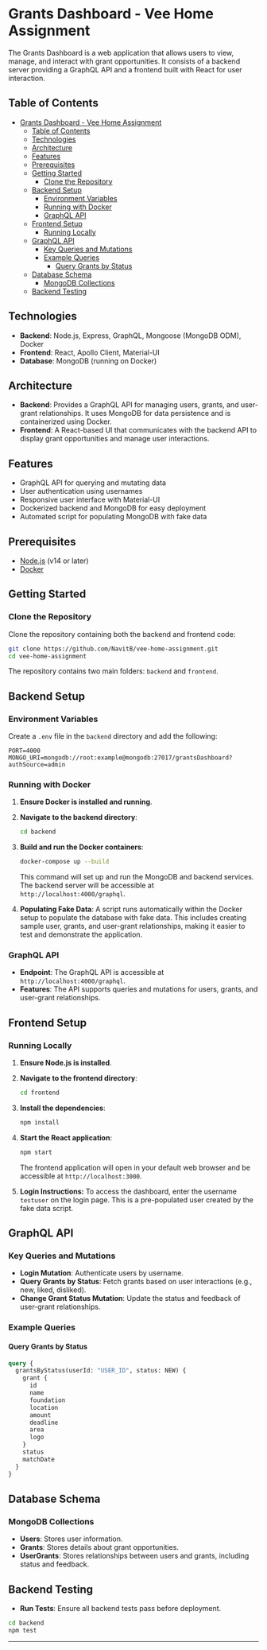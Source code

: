 # Grants Dashboard - Vee Home Assignment

The Grants Dashboard is a web application that allows users to view, manage, and interact with grant opportunities. It consists of a backend server providing a GraphQL API and a frontend built with React for user interaction.

## Table of Contents

- [Grants Dashboard - Vee Home Assignment](#grants-dashboard---vee-home-assignment)
  - [Table of Contents](#table-of-contents)
  - [Technologies](#technologies)
  - [Architecture](#architecture)
  - [Features](#features)
  - [Prerequisites](#prerequisites)
  - [Getting Started](#getting-started)
    - [Clone the Repository](#clone-the-repository)
  - [Backend Setup](#backend-setup)
    - [Environment Variables](#environment-variables)
    - [Running with Docker](#running-with-docker)
    - [GraphQL API](#graphql-api)
  - [Frontend Setup](#frontend-setup)
    - [Running Locally](#running-locally)
  - [GraphQL API](#graphql-api-1)
    - [Key Queries and Mutations](#key-queries-and-mutations)
    - [Example Queries](#example-queries)
      - [Query Grants by Status](#query-grants-by-status)
  - [Database Schema](#database-schema)
    - [MongoDB Collections](#mongodb-collections)
  - [Backend Testing](#backend-testing)

## Technologies

- **Backend**: Node.js, Express, GraphQL, Mongoose (MongoDB ODM), Docker
- **Frontend**: React, Apollo Client, Material-UI
- **Database**: MongoDB (running on Docker)

## Architecture

- **Backend**: Provides a GraphQL API for managing users, grants, and user-grant relationships. It uses MongoDB for data persistence and is containerized using Docker.
- **Frontend**: A React-based UI that communicates with the backend API to display grant opportunities and manage user interactions.

## Features

- GraphQL API for querying and mutating data
- User authentication using usernames
- Responsive user interface with Material-UI
- Dockerized backend and MongoDB for easy deployment
- Automated script for populating MongoDB with fake data

## Prerequisites

- [Node.js](https://nodejs.org/) (v14 or later)
- [Docker](https://www.docker.com/get-started)

## Getting Started

### Clone the Repository

Clone the repository containing both the backend and frontend code:

```bash
git clone https://github.com/NavitB/vee-home-assignment.git
cd vee-home-assignment
```

The repository contains two main folders: `backend` and `frontend`.

## Backend Setup

### Environment Variables

Create a `.env` file in the `backend` directory and add the following:

```plaintext
PORT=4000
MONGO_URI=mongodb://root:example@mongodb:27017/grantsDashboard?authSource=admin
```

### Running with Docker

1. **Ensure Docker is installed and running**.

2. **Navigate to the backend directory**:

   ```bash
   cd backend
   ```

3. **Build and run the Docker containers**:

   ```bash
   docker-compose up --build
   ```

   This command will set up and run the MongoDB and backend services. The backend server will be accessible at `http://localhost:4000/graphql`.

4. **Populating Fake Data**: A script runs automatically within the Docker setup to populate the database with fake data. This includes creating sample user, grants, and user-grant relationships, making it easier to test and demonstrate the application.

### GraphQL API

- **Endpoint**: The GraphQL API is accessible at `http://localhost:4000/graphql`.
- **Features**: The API supports queries and mutations for users, grants, and user-grant relationships.

## Frontend Setup

### Running Locally

1. **Ensure Node.js is installed**.

2. **Navigate to the frontend directory**:

   ```bash
   cd frontend
   ```

3. **Install the dependencies**:

   ```bash
   npm install
   ```

4. **Start the React application**:

   ```bash
   npm start
   ```

   The frontend application will open in your default web browser and be accessible at `http://localhost:3000`.

5. **Login Instructions:** To access the dashboard, enter the username `testuser` on the login page. This is a pre-populated user created by the fake data script.

## GraphQL API

### Key Queries and Mutations

- **Login Mutation**: Authenticate users by username.
- **Query Grants by Status**: Fetch grants based on user interactions (e.g., new, liked, disliked).
- **Change Grant Status Mutation**: Update the status and feedback of user-grant relationships.

### Example Queries

#### Query Grants by Status

```graphql
query {
  grantsByStatus(userId: "USER_ID", status: NEW) {
    grant {
      id
      name
      foundation
      location
      amount
      deadline
      area
      logo
    }
    status
    matchDate
  }
}
```

## Database Schema

### MongoDB Collections

- **Users**: Stores user information.
- **Grants**: Stores details about grant opportunities.
- **UserGrants**: Stores relationships between users and grants, including status and feedback.

## Backend Testing

- **Run Tests**: Ensure all backend tests pass before deployment.

```bash
cd backend
npm test
```

---
